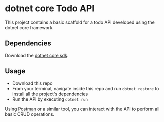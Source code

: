 # dotnet core Todo API

This project contains a basic scaffold for a todo API developed using the dotnet core framework.

## Dependencies

Download the [dotnet core sdk](https://dotnet.microsoft.com/download/dotnet-core/3.0).

## Usage

* Download this repo
* From your terminal, navigate inside this repo and run `dotnet restore` to install all the project's dependencies
* Run the API by executing `dotnet run`

Using [Postman](https://www.getpostman.com/) or a similar tool, you can interact with the API to perform all basic CRUD operations.